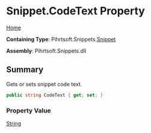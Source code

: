 # Snippet\.CodeText Property

[Home](../../../../README.md)

**Containing Type**: Pihrtsoft\.Snippets\.[Snippet](../README.md)

**Assembly**: Pihrtsoft\.Snippets\.dll

## Summary

Gets or sets snippet code text\.

```csharp
public string CodeText { get; set; }
```

### Property Value

[String](https://docs.microsoft.com/en-us/dotnet/api/system.string)

